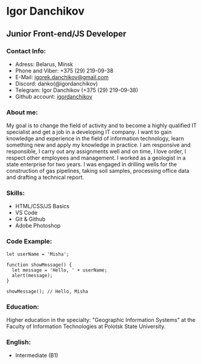 # Igor Danchikov 
## Junior Front-end/JS Developer
### Contact Info:
+ Adress: Belarus, Minsk
+ Phone and Viber: +375 (29) 219-09-38
+ E-Mail: igorek.danchikov@gmail.com
+ Discord: danko(@igordanchikov) 
+ Telegram: Igor Danchikov (+375 (29) 219-09-38)
+ Github account: [igordanchikov](https://github.com/igordanchikov) 
### About me: 
My goal is to change the field of activity and to become a highly qualified IT specialist and get a job in a developing IT company. I want to gain knowledge and experience in the field of information technology, learn something new and apply my knowledge in practice. I am responsive and responsible, I carry out any assignments well and on time, I love order, I respect other employees and management. I worked as a geologist in a state enterprise for two years. I was engaged in drilling wells for the construction of gas pipelines, taking soil samples, processing office data and drafting a technical report.
### Skills: 
+ HTML/CSS/JS Basics 
+ VS Code
+ Git & Github
+ Adobe Photoshop  
### Code Example:
    let userName = 'Misha';

    function showMessage() {
      let message = 'Hello, ' + userName;
      alert(message);
    }

    showMessage(); // Hello, Misha   
### Education: 
Higher education in the specialty: "Geographic Information Systems" at the Faculty of Information Technologies at Polotsk State University.  
### English: 
+ Intermediate (B1)

